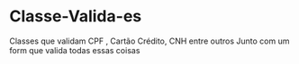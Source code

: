 # Classe-Valida-es
Classes que validam CPF , Cartão Crédito, CNH entre outros 
Junto com um form que valida todas essas coisas 
